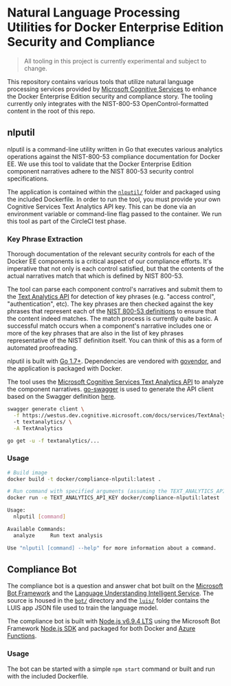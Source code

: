# Natural Language Processing Utilities for Docker Enterprise Edition Security and Compliance

> All tooling in this project is currently experimental and subject to change.

This repository contains various tools that utilize natural language processing services provided by [Microsoft Cognitive Services](https://www.microsoft.com/cognitive-services) to enhance the Docker Enterprise Edition security and compliance story.  The tooling currently only integrates with the NIST-800-53 OpenControl-formatted content in the root of this repo.

## nlputil

nlputil is a command-line utility written in Go that executes various analytics operations against the NIST-800-53 compliance documentation for Docker EE. We use this tool to validate that the Docker Enterprise Edition component narratives adhere to the NIST 800-53 security control specifications.

The application is contained within the [`nlputil/`](https://github.com/docker/compliance/tree/master/nlptooling/nlputil) folder and packaged using the included Dockerfile. In order to run the tool, you must provide your own Cognitive Services Text Analytics API key. This can be done via an environment variable or command-line flag passed to the container. We run this tool as part of the CircleCI test phase.

### Key Phrase Extraction

Thorough documentation of the relevant security controls for each of the Docker EE components is a critical aspect of our compliance efforts. It's imperative that not only is each control satisfied, but that the contents of the actual narratives match that which is defined by NIST 800-53.

The tool can parse each component control's narratives and submit them to the [Text Analytics API](https://www.microsoft.com/cognitive-services/en-us/text-analytics-api) for detection of key phrases (e.g. "access control", "authentication", etc). The key phrases are then checked against the key phrases that represent each of the [NIST 800-53 definitions](https://nvd.nist.gov/800-53/) to ensure that the content indeed matches. The match process is currently quite basic. A successful match occurs when a component's narrative includes one or more of the key phrases that are also in the list of key phrases representative of the NIST definition itself. You can think of this as a form of automated proofreading.

nlputil is built with [Go 1.7+](https://golang.org/). Dependencies are vendored with [govendor](https://github.com/kardianos/govendor), and the application is packaged with Docker.

The tool uses the [Microsoft Cognitive Services Text Analytics API](https://www.microsoft.com/cognitive-services/en-us/text-analytics-api) to analyze the component narratives. [go-swagger](https://goswagger.io/) is used to generate the API client based on the Swagger definition [here](https://westus.dev.cognitive.microsoft.com/docs/services/TextAnalytics.V2.0/export?DocumentFormat=Swagger&ApiName=Azure%20Machine%20Learning%20-%20Text%20Analytics).

```sh
swagger generate client \
  -f https://westus.dev.cognitive.microsoft.com/docs/services/TextAnalytics.V2.0/export?DocumentFormat=Swagger&ApiName=Azure%20Machine%20Learning%20-%20Text%20Analytics \
  -t textanalytics/ \
  -A TextAnalytics

go get -u -f textanalytics/...
```

### Usage

```sh
# Build image
docker build -t docker/compliance-nlputil:latest .

# Run command with specified arguments (assuming the TEXT_ANALYTICS_API_KEY variable is set in your shell)
docker run -e TEXT_ANALYTICS_API_KEY docker/compliance-nlputil:latest 

Usage:
  nlputil [command]

Available Commands:
  analyze     Run text analysis

Use "nlputil [command] --help" for more information about a command.
```

## Compliance Bot

The compliance bot is a question and answer chat bot built on the [Microsoft Bot Framework](https://dev.botframework.com/) and the [Language Understanding Intelligent Service](https://www.microsoft.com/cognitive-services/en-us/language-understanding-intelligent-service-luis). The source is housed in the [`bot/`](https://github.com/docker/compliance/tree/master/nlptooling/bot) directory and the [`luis/`](https://github.com/docker/compliance/tree/master/nlptooling/luis) folder contains the LUIS app JSON file used to train the language model.

The compliance bot is built with [Node.js v6.9.4 LTS](https://nodejs.org/en/) using the Microsoft Bot Framework [Node.js SDK](https://github.com/Microsoft/BotBuilder) and packaged for both Docker and [Azure Functions](https://azure.microsoft.com/en-us/services/functions/). 

### Usage

The bot can be started with a simple `npm start` command or built and run with the included Dockerfile.